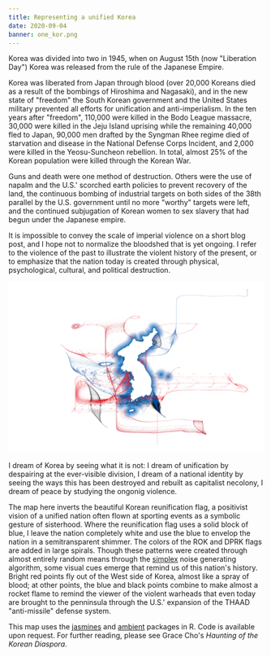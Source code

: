 ```yaml
---
title: Representing a unified Korea
date: 2020-09-04
banner: one_kor.png
---
```


Korea was divided into two in 1945, when on August 15th (now
"Liberation Day") Korea was released from the rule of the Japanese
Empire.

Korea was liberated from Japan through blood (over 20,000 Koreans died
as a result of the bombings of Hiroshima and Nagasaki), and in the new
state of "freedom" the South Korean government and the United States
military prevented all efforts for unification and anti-imperialism.
In the ten years after "freedom", 110,000 were killed in the Bodo
League massacre, 30,000 were killed in the Jeju Island uprising while
the remaining 40,000 fled to Japan, 90,000 men drafted by the Syngman
Rhee regime died of starvation and disease in the National Defense
Corps Incident, and 2,000 were killed in the Yeosu-Suncheon rebellion.
In total, almost 25% of the Korean population were killed through the
Korean War.

Guns and death were one method of destruction. Others were the use of
napalm and the U.S.' scorched earth policies to prevent recovery of
the land, the continuous bombing of industrial targets on both sides
of the 38th parallel by the U.S. government until no more "worthy"
targets were left, and the continued subjugation of Korean women to
sex slavery that had begun under the Japanese empire.

It is impossible to convey the scale of imperial violence on a short
blog post, and I hope not to normalize the bloodshed that is yet
ongoing. I refer to the violence of the past to illustrate the violent
history of the present, or to emphasize that the nation today is
created through physical, psychological, cultural, and political
destruction.

![](one_kor.png)

I dream of Korea by seeing what it is not: I dream of unification by
despairing at the ever-visible division, I dream of a national
identity by seeing the ways this has been destroyed and rebuilt as
capitalist necolony, I dream of peace by studying the ongonig
violence.

The map here inverts the beautiful Korean reunification flag, a
positivist vision of a unified nation often flown at sporting events
as a symbolic gesture of sisterhood. Where the reunification flag uses
a solid block of blue, I leave the nation completely white and use the
blue to envelop the nation in a semitransparent shimmer. The colors of
the ROK and DPRK flags are added in large spirals. Though these
patterns were created through almost entirely random means through the
[simplex](https://en.wikipedia.org/wiki/Simplex_noise) noise
generating algorithm, some visual cues emerge that remind us of this
nation's history. Bright red points fly out of the West side of Korea,
almost like a spray of blood; at other points, the blue and black
points combine to make almost a rocket flame to remind the viewer of
the violent warheads that even today are brought to the penninsula
through the U.S.' expansion of the THAAD "anti-missile" defense
system.

This map uses the [jasmines](https://github.com/djnavarro/jasmines)
and [ambient](https://ambient.data-imaginist.com/) packages in R. Code
is available upon request. For further reading, please see Grace Cho's
_Haunting of the Korean Diaspora_.
